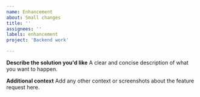 ```yaml
---
name: Enhancement
about: Small changes
title: ''
assignees: ''
labels: enhancement
project: 'Backend work'

---
```


**Describe the solution you'd like**
A clear and concise description of what you want to happen.

**Additional context**
Add any other context or screenshots about the feature request here.
